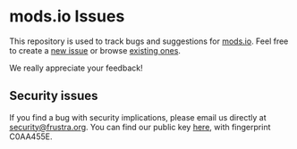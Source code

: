mods.io Issues
==============

This repository is used to track bugs and suggestions for [mods.io][].
Feel free to create a [new issue] or browse [existing ones].

[mods.io]: http://mods.io
[new issue]: https://github.com/frustra/mods.io/issues/new
[existing ones]: https://github.com/frustra/mods.io/issues

We really appreciate your feedback!


Security issues
---------------

If you find a bug with security implications, please email us directly at security@frustra.org.
You can find our public key [here](http://pgp.mit.edu/pks/lookup?op=get&search=0xAA6E73CAC0AA455E), with fingerprint C0AA455E.
